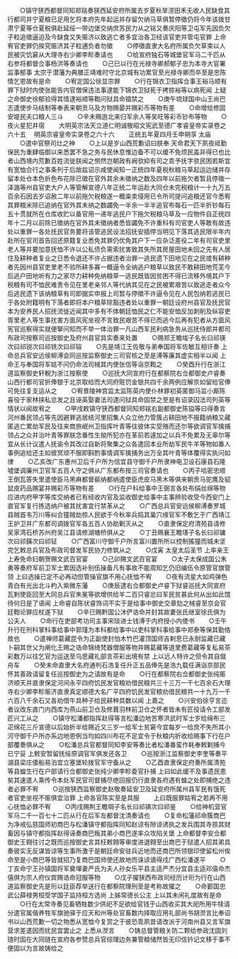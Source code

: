 <!-- { "loadSidebar": true } -->
　　○镇守狭西都督同知郑铭奏狭西延安府所属去岁夏秋旱涝田禾无收人民缺食其行都司并宁夏粮已足用乞将本府先年起运并存留欠纳马草俱暂停徵仍将今年该拨甘肃宁夏等仓夏税俱赴延绥一带边堡交纳庶苏民力从之铭又奏庆阳等卫屯军先因负欠子粒追徵逼迫及今缺食又失赈济以致逃亡者多宜治各卫经该官吏并管屯官罪  上命宥官吏罪仍挨究赈济其子粒逋负者勿徵
　　○停徵直隶大名府所属负欠草束以人民被灾饥窘从大理寺右少卿李畛奏请也
　　○给宣府独石等城堡官军马二千匹从右参将都督佥事杨洪等奏请也
　　○己巳以行在光禄寺卿郝郁子忠为本寺大官署监事郁事  太宗于潜藩为典膳正靖难时守北京城有功累官至光禄寺卿而卒至是忠陈情乞恩故有是命
　　○宥定国公徐显宗罪
　　○行在锦衣卫指挥佥事王裕马顺有罪下狱时内使张能告内官僧保违法事逮能下锦衣卫狱死于拷掠裕等以病死闻  上疑之命御史徐郁验得其情逮裕顺等鞫问狱具命锢禁之
　　○庚午琉球国中山王尚巴志遣使步马结制等奉表来朝贡马及方物赐晏并赐彩币等物有差
　　○命增给修固安堤民夫口粮人三斗
　　○辛未赐迤北来归军余人等吴旺等彩币钞布等物
　　○夜火星犯井宿
　　大明英宗法天立道仁明诚敬昭文宪武至德广孝睿皇帝实录卷之六十五
　明英宗睿皇帝实录卷之六十六
　　正统五年夏四月壬申朔享  太庙
　　○遣中官祭司灶之神
　　○上以是岁山西荒歉诏曰朕奉  天命君天下夙夜祗勤保民为重肆临御以来悉罢不急之务与民休息惟边备不可以缓不免烦民盖非得已也比者山西境内荒歉百姓流徙朕闻之恻然岂朝政有阙欤抑有司之乖予抚字欤民困若斯宜有宽恤合行之事条列于后故兹诏示咸使闻知一正统四年夏税秋粮马草起运边储并存留本处仓本色折色布花除已徵在官外其余未徵纳之数及四年以前拖欠者暂且停徵一泽潞等州县官吏大户人等管解宣德八年正统二年运赴大同仓未完税粮计一十九万五百余石因去岁诏赦二年以前拖欠税粮遂一概粜卖侵用已令所司提问追粮还官今悉宥其罪粮米除已追纳在官外其未纳之数蠲免一半余一半半追官布每石一匹半折钞每石五十贯就所在仓库收贮以备官用一递年逃民户下拖欠税粮马草及一应物件自正统四年十二月以前除已徵纳在官外其未徵纳者悉皆蠲免不许重科有司官吏人等敢有故违处以重罪一各处抚民官务要将该管逃民设法招抚安插停当明见下落其逃民限半年内赴所在官司首告回还原籍复业悉免其罪仍优免其户下一应杂泛差役二年有司官吏里老人等并要加意抚恤不许以公私债负需索扰害致其失所其房屋田地未回之先有人居住及耕种者复业之日悉令退还不许占据违者治罪一逃民遗下田地见在之民或有耕种者先因州县官吏里老不验所耕多寡一概逼令全纳逃户粮草以致民不敢耕田地荒芜今后逃户田地听有力之家尽力耕种免纳粮草一逃民既皆因贫困不得已流移外境其户下税粮有司不恤民难责令见在里老亲邻人等代纳其见在之民被累艰苦以致逃走者众今后逃民遗下该纳粮草有司即据实申报上司暂与停徵不许逼令见在人民包纳若逃民已于各处附籍明有下落者即将本户粮草除豁违者处以重罪一朝廷设府州县官及抚民官本为安养民人招抚流徙近闻其中多有不体朝廷恤民之仁不能安恤反加剥削及纵容吏胥里老人等生事扰害方面风宪坐视不言致民艰苦不得已而逃今后再有犯者从方面风宪官巡察得实就便拏问知而不举一体治罪一凡山西军民利病急务从巡抚侍郎并都司布政司按察司巡按御史及府州县官具实奏来处置
　　○赐郑王瞻埈子名长曰祁锳次曰祁锐次曰祁铣次曰祁镕
　　○先是靖江王佐敬与弟奉国将军佐敏互相讦奏  上命总兵官安远侯柳溥会同巡按监察御史三司官核之至是溥等廉其虚实相半以闻  上命王与奉国将军姑不问仍命法司械其内使张信等诣京鞫之
　　○癸酉升行在浙江道监察御史轩輗为浙江按察使
　　○巡抚大同宣府行在都察院右佥都御史卢睿奏山西行都司官折俸银于北京取给而大同府赃罚金银共四千余两例应解京如留给官俸可免往复支运从之
　　○宥景陵神宫监太监陈英内使仆林罪初英匿御马监小厮陈喜役于家林挟私忿发之且诬英娶妻法司逮问狱具命固禁之至是有诏录囚法司列英等情状以闻故宥之
　　○甲戌敕镇守狭西都督同知郑铭右副都御史陈镒等曰得奏言河州番民领占等先因避罪逃居结河里招集人众立他力管簇占耕田地不报籍纳粮又藏匿逃亡累劫军民及往来商旅岷州卫指挥叶青等往彼体实受赂而还尔等欲调官军擒捕领占之众并治叶青等罪朕念番性生拗所犯亦在革前若遽加之以兵不免累及无辜尔等宜从长计议遣人抚谕令其改过自新将聚集之众各遣回本业所劫军民牛羊等物如番人事例追给还主如彼冥顽不服即斟酌事情调军擒捕务出万全其叶青等体覆得实执问如律
　　○乙亥改广东惠州卫后千户所为信宜县守御千户所隶神电卫设石康县石隆墟堡调廉州卫官军五百人守之俱从广东都布按三司官奏请也
　　○丙子哈密忠顺王倒瓦答失里遣使臣马黑麻都督裴纳都纳遣使臣虎皮马黑木等俱来朝贡马驼鹰及貂鼠皮药品赐宴并赐彩币等物有差
　　○行在户科给事中王弼言各处布绢丝绵等物应进内府甲字等库交纳者已有经收内官及监收御史给事中主事辨验收受今西安门上直官军复行拣选纳户被其扰害宜行禁革从之
　　○广西总兵官安远侯柳溥奏罗城县贼首韦万川等纠合獞贼劫掠人民欲于今秋率兵捣其巢穴缘官军不敷乞于广西靖江王护卫并广东都司调拨官军各五百人协助剿灭从之
　　○直隶保定府清苑县请修吴家湾石桥苏州府吴江县请修湖塘桥俱从之
　　○丁丑赐襄王瞻墡子名长曰祁镛次曰祁鐄次曰祁钲
　　○广西富川守御千户所言富川置所所以控制猺獞而城未坚完乞敕总兵官及布政司督发军民协力修筑从之
　　○戊寅  太皇太后圣节  上率亲王上寿免命妇朝贺赐文武百官宴
　　○己卯赐文武百官宴
　　○太子太保成国公朱勇等奏府军前卫军士累因选补别伍操备凡有事故不能周知乞仍旧编伍令原管官旗管领  上曰选操已定不必再动但管操官旗不用心抚恤不宥
　　○夜有流星大如鸡弹色青白有光出北斗杓入紫微东藩
　　○庚辰逮右佥都御史卢睿下狱睿巡抚大同宣府瓦剌使臣回至大同总兵官朱冕等欲增供给羊二百只睿忿曰军民贫甚此何从出如此馆待何日是了语闻  上命睿自陈状睿饰词不实于是给事中御史交章劾之械睿至京会官廷鞫论罪应杖遂下狱
　　○辛巳赐黔国公沐俨诰命并封其故妻张氏继室徐氏俱为公夫人
　　○命行在吏部考功司主事宋琰进士钱溥于内府授小内使书
　　○壬午升行在刑科掌科事给事中郭瑾为本科都给事中以吏科掌科事给事中郑泰等保其勤恪故也
　　○遣禅师葛藏昆令为正副使封怕木竹巴灌顶国师吉剌思已永耐监藏已藏卜嗣其世父为阐化王赐之诰命锦绮梵器僧服等物并赐葛藏等道里费葛藏等复私易茶彩数万以往乞官为运送至乌思藏礼部言茶彩出境有禁  上以远人特许之但令其自僦舟车
　　○癸未命直隶大名府通判石浩复任升正五品俸先是浩九载任满诣京部民怀其善政请留复任巡按御史为之请故有是命
　　○行在都察院右佥都御史张纯赈济顺天并直隶保定河间永平四府饥民发官粮劝借民粮共三十三万一千七百余石大理寺右少卿李畛赈济直隶真定顺德大名广平四府饥民发官粮劝借民粮共一十九万一千六百八千余石又各劝借牛具种子给民耕种具数以闻  上嘉之
　　○兴安伯徐亨言迩者议改东直门内西库为燕山前卫仓及修葺羽林前卫仓之怀者皆未有匠役请令工部发匠兴工从之
　　○镇守松潘都指挥赵得等言松潘边地苦寒洪武时军士岁给绵布三疋绵花三斤宣德以后始折半给赐近又三岁一给军士贫窘今宜每岁一给庶不失所其小河守御千户所亦系边地恩例当均如四川布花不足宜令于秋粮内折收给赐事下行在户部覆奏俱从之
　　○松潘总兵官都督同知李安等奏比者松潘番蛮作耗奉敕剿捕今已宁妥  上敕安暂留抚绥原调官军俱发还各卫
　　○巡按浙江监察御史李奎等奏平湖县梁庄倭船易泊宜立塞堡轮拨官军守备从之
　　○乙酉直隶保定府奏所属清苑等县蝗生行在户部请行佥都御史张纯少卿李畛委官扑捕  上曰如此缓不及事遗民患矣其速遣人乘传令本处军民官司督捕尽绝回报仍行直隶各府遇有蝗之处即捕绝之违者必罪不宥
　　○巡按狭西监察御史赵敬奏延安卫及延安府所属州县军民有饿死者官吏坐视不赈俱宜治罪  上命各官陈实至是具服
　　上曰既服罪姑宥之若再不用心抚恤必罪不宥
　　○丙戌赐荆王瞻堈子名长曰祁镐次曰祁鉴
　　○给神机营官军马二千一百七十二匹从行在后军左都督沈清奏请也
　　○复命松藩祁命簇商巴为净戒弘慈国师初商巴与松潘镇守都指挥同知赵谅有隙谅诱执之发兵围其寺掠其财畜因与镇守都指挥赵得诬奏商巴叛其弟小商巴遂率众攻陷关堡  上命都督李安佥都御史王翱往讨之既而巡按御史言其枉敕翱等审度进退翱至出商巴于狱遣人招其弟具奏彼实无反谋皆谅等生事所激于是朝廷命安驻兵近地而还商巴所领银印使留松州俟命至是小商巴等皆就招乃复商巴国师使还故地而诛谅谪得戍广西松潘遂平
　　○丁亥命宁王孙镇国将军奠墠妻严氏为夫人孙女乐平县主适严杰分宜县主适邓僖命杰僖俱为宗人府仪宾赐诰命冠服等物
　　○戊子擢狭西布政司经历计珩为行在山西道监察御史先是珩以廷臣荐举送行在都察院理刑至是考称故擢之
　　○命鄞国忠武公薛禄男桓受学国子监持桓方选尚  上姊常德长公主  上以其未闲礼度故有是命
　　○行在太常寺奏见畜牺牲数少供祀不足欲给官钱于山西收买其大祀所用牛犊请分遣官属偕养牲军旗驰驿于应天和州等处官畜数内择取应用礼部尚书胡濙言比奉诏书以山西荒歉一切之物悉从宽恤今复赏之于彼恐乖夙昔请改派于河南州县又言军旗营求差遣因而扰民宜罢止之  上悉从濙言
　　○铸总督管粮关防二颗给参政沈固刘琏时固在大同琏在宣府各参赞总兵官综理边务兼管粮储然皆无印信钤记文移于事不便固以为言故铸给之
